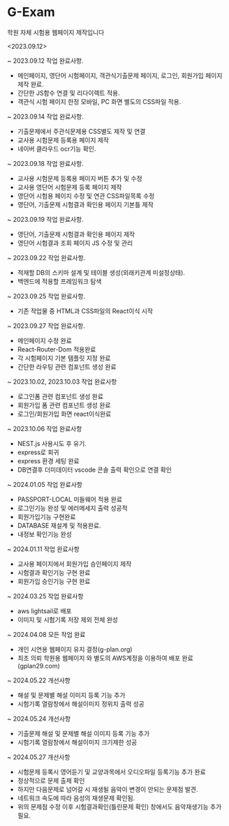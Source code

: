 # G-Exam
학원 자체 시험용 웹페이지 제작입니다

<2023.09.12>

~ 2023.09.12 작업 완료사항.

 - 메인페이지, 영단어 시험페이지, 객관식기출문제 페이지, 로그인, 회원가입 페이지 제작 완료.
 - 간단한 JS함수 연결 및 리다이렉트 적용.
 - 객관식 시험 페이지 한정 모바일, PC 화면 별도의 CSS파일 적용.

~ 2023.09.14 작업 완료사항.

 - 기출문제에서 주관식문제용 CSS별도 제작 및 연결
 - 교사용 시험문제 등록용 페이지 제작
 - 네이버 클라우드 ocr기능 확인. 

~ 2023.09.18 작업 완료사항.

 - 교사용 시험문제 등록용 페이지 버튼 추가 및 수정
 - 교사용 영단어 시험문제 등록 페이지 제작
 - 영단어 시험용 페이지 수정 및 연관 CSS파일목록 수정
 - 영단어, 기출문제 시험결과 확인용 페이지 기본틀 제작

~ 2023.09.19 작업 완료사항.

 - 영단어, 기출문제 시험결과 확인용 페이지 제작
 - 영단어 시험결과 조회 페이지 JS 수정 및 관리

~ 2023.09.22 작업 완료사항.
 - 적재할 DB의 스키마 설계 및 테이블 생성(외래키관계 미설정상태).
 - 백엔드에 적용할 프레임워크 탐색

~ 2023.09.25 작업 완료사항.
 - 기존 작업물 중 HTML과 CSS파일의 React이식 시작

~ 2023.09.27 작업 완료사항.
 - 메인페이지 수정 완료
 - React-Router-Dom 적용완료
 - 각 시험페이지 기본 템플릿 지정 완료
 - 간단한 라우팅 관련 컴포넌트 생성 완료

~ 2023.10.02, 2023.10.03 작업 완료사항
  - 로그인폼 관련 컴포넌트 생성 완료
  - 회원가입 폼 관련 컴포넌트 생성 완료
  - 로그인/회원가입 화면 react이식완료

~ 2023.10.06 작업 완료사항
  - NEST.js 사용시도 후 유기.
  - express로 회귀
  - express 환경 세팅 완료
  - DB연결후 더미데이터 vscode 콘솔 출력 확인으로 연결 확인

~ 2024.01.05 작업 완료사항
  - PASSPORT-LOCAL 미들웨어 적용 완료
  - 로그인기능 완성 및 에러메세지 출력 성공적
  - 회원가입기능 구현완료
  - DATABASE 재설계 및 적용완료.
  - 내정보 확인기능 완성

~ 2024.01.11 작업 완료사항
  - 교사용 페이지에서 회원가입 승인페이지 제작
  - 시험결과 확인기능 구현 완료
  - 회원가입 승인기능 구현 완료

~ 2024.03.25 작업 완료사항
  - aws lightsail로 배포
  - 이미지 및 시험기록 저장 제외 전체 완성

~ 2024.04.08 모든 작업 완료
 - 개인 시연용 웹페이지 유지 결정(g-plan.org)
 - 최초 의뢰 학원용 웹페이지 와 별도의 AWS계정을 이용하여 배포 완료(gplan29.com)

~ 2024.05.22 개선사항
 - 해설 및 문제별 해설 이미지 등록 기능 추가
 - 시험기록 열람창에서 해설이미지 정위치 출력 성공

~ 2024.05.24 개선사항
 - 기출문제 해설 및 문제별 해설 이미지 등록 기능 추가
 - 시험기록 열람창에서 해설이미지 크기제한 성공

~ 2024.05.27 개선사항
 - 시험문제 등록시 영어듣기 및 교양과목에서 오디오파일 등록기능 추가 완료
 - 정상적으로 문제 출제 확인
 - 하지만 다음문제로 넘어갈 시 재생될 음악이 변경이 안되는 문제점 발견.
 - 네트워크 속도에 따라 음성의 재생문제 확인됨. 
 - 위의 문제점 수정 이후 시험결과확인(틀린문제 확인) 창에서도 음악재생기능 추가 필요.

